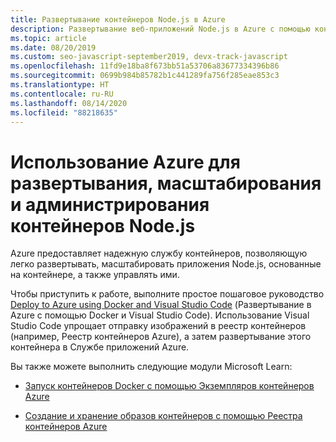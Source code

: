 ```yaml
---
title: Развертывание контейнеров Node.js в Azure
description: Развертывание веб-приложений Node.js в Azure с помощью контейнера Docker
ms.topic: article
ms.date: 08/20/2019
ms.custom: seo-javascript-september2019, devx-track-javascript
ms.openlocfilehash: 11fd9e18ba8f673bb51a53706a83677334396b86
ms.sourcegitcommit: 0699b984b85782b1c441289fa756f285eae853c3
ms.translationtype: HT
ms.contentlocale: ru-RU
ms.lasthandoff: 08/14/2020
ms.locfileid: "88218635"
---
```

# <a name="use-azure-to-deploy-scale-and-manage-nodejs-containers"></a>Использование Azure для развертывания, масштабирования и администрирования контейнеров Node.js

Azure предоставляет надежную службу контейнеров, позволяющую легко развертывать, масштабировать приложения Node.js, основанные на контейнере, а также управлять ими.

Чтобы приступить к работе, выполните простое пошаговое руководство [Deploy to Azure using Docker and Visual Studio Code](tutorial-vscode-docker-node-01.md) (Развертывание в Azure с помощью Docker и Visual Studio Code). Использование Visual Studio Code упрощает отправку изображений в реестр контейнеров (например, Реестр контейнеров Azure), а затем развертывание этого контейнера в Службе приложений Azure.

Вы также можете выполнить следующие модули Microsoft Learn:

- [Запуск контейнеров Docker с помощью Экземпляров контейнеров Azure](/learn/modules/run-docker-with-azure-container-instances/)

- [Создание и хранение образов контейнеров с помощью Реестра контейнеров Azure](/learn/modules/build-and-store-container-images/)
